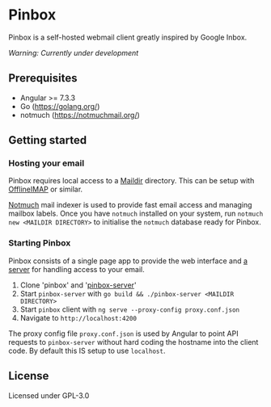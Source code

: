 # Pinbox

Pinbox is a self-hosted webmail client greatly inspired by Google Inbox.

*Warning: Currently under development*

## Prerequisites

* Angular >= 7.3.3
* Go (https://golang.org/)
* notmuch (https://notmuchmail.org/)

## Getting started

### Hosting your email

Pinbox requires local access to a [Maildir](https://en.wikipedia.org/wiki/Maildir) directory. This can be setup with [OfflineIMAP](http://www.offlineimap.org/) or similar.

[Notmuch](https://notmuchmail.org/) mail indexer is used to provide fast email access and managing mailbox labels.
Once you have `notmuch` installed on your system, run `notmuch new <MAILDIR DIRECTORY>` to initialise the `notmuch` database ready for Pinbox.

### Starting Pinbox

Pinbox consists of a single page app to provide the web interface and [a server](https://github.com/msp301/pinbox-server) for handling access to your email.

1. Clone 'pinbox' and '[pinbox-server](https://github.com/msp301/pinbox-server)'
2. Start `pinbox-server` with `go build && ./pinbox-server <MAILDIR DIRECTORY>`
3. Start `pinbox` client with `ng serve --proxy-config proxy.conf.json`
4. Navigate to `http://localhost:4200`

The proxy config file `proxy.conf.json` is used by Angular to point API requests to `pinbox-server` without hard coding the hostname into the client code. By default this IS setup to use `localhost`.

## License

Licensed under GPL-3.0